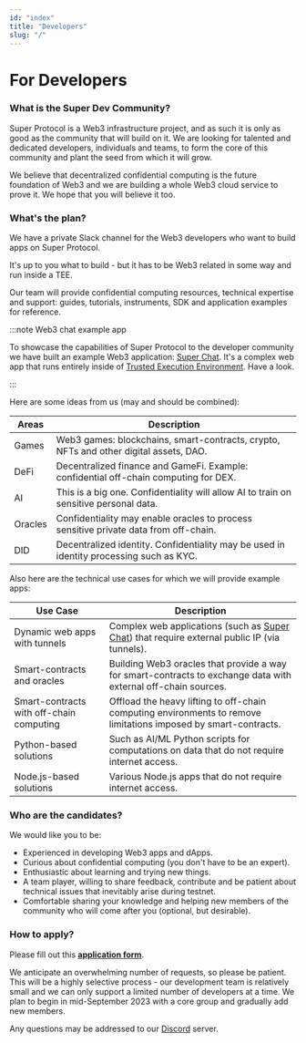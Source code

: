 ```yaml
---
id: "index"
title: "Developers"
slug: "/"
---
```


# For Developers

### What is the Super Dev Community?

Super Protocol is a Web3 infrastructure project, and as such it is only as good as the community that will build on it. We are looking for talented and dedicated developers, individuals and teams, to form the core of this community and plant the seed from which it will grow. 

We believe that decentralized confidential computing is the future foundation of Web3 and we are building a whole Web3 cloud service to prove it. We hope that you will believe it too.

### What's the plan?

We have a private Slack channel for the Web3 developers who want to build apps on Super Protocol.

It's up to you what to build - but it has to be Web3 related in some way and run inside a TEE.

Our team will provide confidential computing resources, technical expertise and support: guides, tutorials, instruments, SDK and application examples for reference. 

:::note Web3 chat example app

To showcase the capabilities of Super Protocol to the developer community we have built an example Web3 application: [Super Chat](/testnet/chat). It's a complex web app that runs entirely inside of [Trusted Execution Environment](https://www.intel.com/content/www/us/en/architecture-and-technology/software-guard-extensions.html). Have a look.

:::

Here are some ideas from us (may and should be combined):

| Areas | Description |
| ---------- | -- |
| Games | Web3 games: blockchains, smart-contracts, crypto, NFTs and other digital assets, DAO.|
| DeFi | Decentralized finance and GameFi. Example: confidential off-chain computing for DEX.|
| AI | This is a big one. Confidentiality will allow AI to train on sensitive personal data.|
| Oracles | Confidentiality may enable oracles to process sensitive private data from off-chain.|
| DID | Decentralized identity. Confidentiality may be used in identity processing such as KYC. |

Also here are the technical use cases for which we will provide example apps:

| Use Case | Description |
| -- | -- |
| Dynamic web apps with tunnels | Complex web applications (such as [Super Chat](/testnet/chat/)) that require external public IP (via tunnels).|
| Smart-contracts and oracles | Building Web3 oracles that provide a way for smart-contracts to exchange data with external off-chain sources. |
| Smart-contracts with off-chain computing | Offload the heavy lifting to off-chain computing environments to remove limitations imposed by smart-contracts. |
| Python-based solutions | Such as AI/ML Python scripts for computations on data that do not require internet access. |
| Node.js-based solutions | Various Node.js apps that do not require internet access. |

### Who are the candidates?

We would like you to be:
* Experienced in developing Web3 apps and dApps.
* Curious about confidential computing (you don't have to be an expert).
* Enthusiastic about learning and trying new things.
* A team player, willing to share feedback, contribute and be patient about technical issues that inevitably arise during testnet.
* Comfortable sharing your knowledge and helping new members of the community who will come after you (optional, but desirable).

### How to apply?

Please fill out this **[application form](https://forms.gle/8VyGcVdtvESfuw1w7)**. 

We anticipate an overwhelming number of requests, so please be patient. This will be a highly selective process - our development team is relatively small and we can only support a limited number of developers at a time. We plan to begin in mid-September 2023 with a core group and gradually add new members.

Any questions may be addressed to our [Discord](https://discord.com/invite/superprotocol) server.

